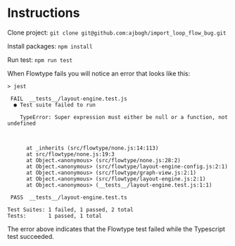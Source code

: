 # Instructions

Clone project: `git clone git@github.com:ajbogh/import_loop_flow_bug.git`

Install packages: `npm install`

Run test: `npm run test`

When Flowtype fails you will notice an error that looks like this:

```
> jest

 FAIL  __tests__/layout-engine.test.js
  ● Test suite failed to run

    TypeError: Super expression must either be null or a function, not undefined



      at _inherits (src/flowtype/none.js:14:113)
      at src/flowtype/none.js:19:3
      at Object.<anonymous> (src/flowtype/none.js:28:2)
      at Object.<anonymous> (src/flowtype/layout-engine-config.js:2:1)
      at Object.<anonymous> (src/flowtype/graph-view.js:2:1)
      at Object.<anonymous> (src/flowtype/layout-engine.js:2:1)
      at Object.<anonymous> (__tests__/layout-engine.test.js:1:1)

 PASS  __tests__/layout-engine.test.ts

Test Suites: 1 failed, 1 passed, 2 total
Tests:       1 passed, 1 total
```

The error above indicates that the Flowtype test failed while the Typescript test succeeded.
